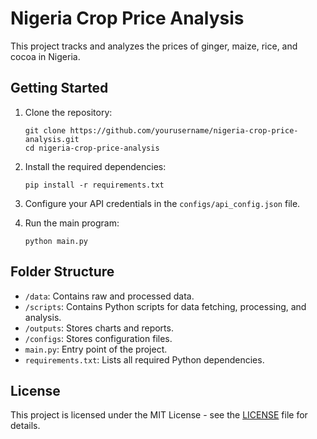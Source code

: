 # Nigeria Crop Price Analysis

This project tracks and analyzes the prices of ginger, maize, rice, and cocoa in Nigeria.

## Getting Started

1. Clone the repository:
    ```
    git clone https://github.com/yourusername/nigeria-crop-price-analysis.git
    cd nigeria-crop-price-analysis
    ```

2. Install the required dependencies:
    ```
    pip install -r requirements.txt
    ```

3. Configure your API credentials in the `configs/api_config.json` file.

4. Run the main program:
    ```
    python main.py
    ```

## Folder Structure

- `/data`: Contains raw and processed data.
- `/scripts`: Contains Python scripts for data fetching, processing, and analysis.
- `/outputs`: Stores charts and reports.
- `/configs`: Stores configuration files.
- `main.py`: Entry point of the project.
- `requirements.txt`: Lists all required Python dependencies.

## License

This project is licensed under the MIT License - see the [LICENSE](LICENSE) file for details.
